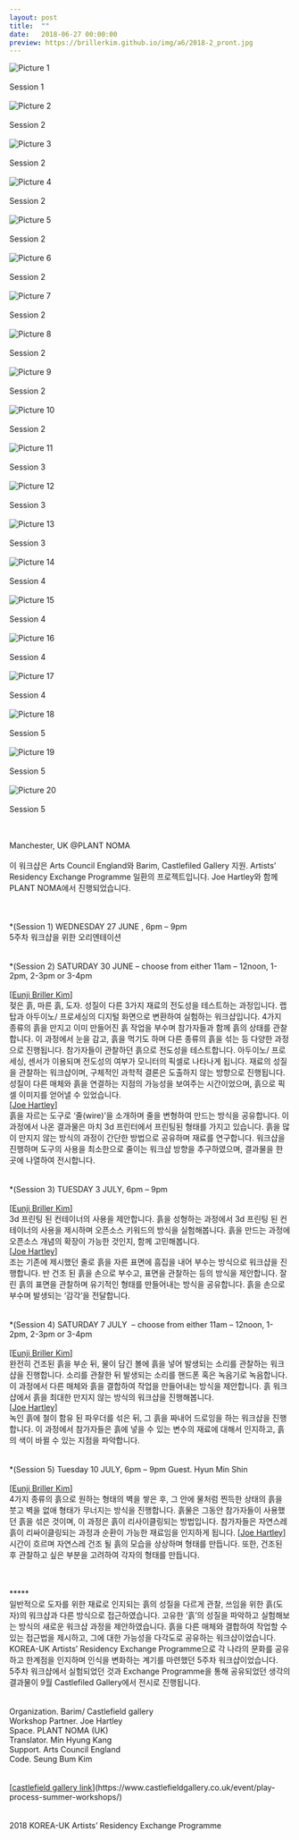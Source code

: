 ```yaml
---
layout: post
title:  ""
date:   2018-06-27 00:00:00
preview: https://brillerkim.github.io/img/a6/2018-2_pront.jpg
---
```


![Picture 1](https://brillerkim.github.io/img/a6/2018-2_1.jpg)
<br>
<br>
Session 1
<br>
<br>
![Picture 2](https://brillerkim.github.io/img/a6/2018-2_4.jpg)
<br>
<br>
Session 2
<br>
<br>
![Picture 3](https://brillerkim.github.io/img/a6/2018-2_5.jpg)
<br>
<br>
Session 2
<br>
<br>
![Picture 4](https://brillerkim.github.io/img/a6/2018-2_6.jpg)
<br>
<br>
Session 2
<br>
<br>
![Picture 5](https://brillerkim.github.io/img/a6/2018-2_7.jpg)
<br>
<br>
Session 2
<br>
<br>
![Picture 6](https://brillerkim.github.io/img/a6/2018-2_10.jpg)
<br>
<br>
Session 2
<br>
<br>
![Picture 7](https://brillerkim.github.io/img/a6/2018-2_12.jpg)
<br>
<br>
Session 2
<br>
<br>
![Picture 8](https://brillerkim.github.io/img/a6/2018-2_14.jpg)
<br>
<br>
Session 2
<br>
<br>
![Picture 9](https://brillerkim.github.io/img/a6/2018-2_15.jpg)
<br>
<br>
Session 2
<br>
<br>
![Picture 10](https://brillerkim.github.io/img/a6/2018-2_16.jpg)
<br>
<br>
Session 2
<br>
<br>
![Picture 11](https://brillerkim.github.io/img/a6/2018-2_19.jpg)
<br>
<br>
Session 3
<br>
<br>
![Picture 12](https://brillerkim.github.io/img/a6/2018-2_20.jpg)
<br>
<br>
Session 3
<br>
<br>
![Picture 13](https://brillerkim.github.io/img/a6/2018-2_22.jpg)
<br>
<br>
Session 3
<br>
<br>
![Picture 14](https://brillerkim.github.io/img/a6/2018-2_25.jpg)
<br>
<br>
Session 4
<br>
<br>
![Picture 15](https://brillerkim.github.io/img/a6/2018-2_26.jpg)
<br>
<br>
Session 4
<br>
<br>
![Picture 16](https://brillerkim.github.io/img/a6/2018-2_27.jpg)
<br>
<br>
Session 4
<br>
<br>
![Picture 17](https://brillerkim.github.io/img/a6/2018-2_28.jpg)
<br>
<br>
Session 4
<br>
<br>
![Picture 18](https://brillerkim.github.io/img/a6/2018-2_29.jpg)
<br>
<br>
Session 5
<br>
<br>
![Picture 19](https://brillerkim.github.io/img/a6/2018-2_31.jpg)
<br>
<br>
Session 5
<br>
<br>
![Picture 20](https://brillerkim.github.io/img/a6/2018-2_32.jpg)
<br>
<br>
Session 5
<br>
<br>


<br>
Manchester, UK @PLANT NOMA<br>
<br>
이 워크샵은 Arts Council England와 Barim, Castlefiled Gallery 지원. Artists’ Residency Exchange Programme 일환의 프로젝트입니다. Joe Hartley와 함께 PLANT NOMA에서 진행되었습니다.<br>  
<br>
<br>
<br>
*(Session 1) WEDNESDAY 27 JUNE , 6pm – 9pm<br>
5주차 워크샵을 위한 오리엔테이션<br> 
<br>
<br>
*(Session 2) SATURDAY 30 JUNE – choose from either 11am – 12noon, 1-2pm, 2-3pm or 3-4pm<br>
<br>
[<U>Eunji Briller Kim</U>]<br>
젖은 흙, 마른 흙, 도자. 성질이 다른 3가지 재료의 전도성을 테스트하는 과정입니다. 랩탑과 아두이노/ 프로세싱의 디지털 화면으로 변환하여 실험하는 워크샵입니다.
4가지 종류의 흙을 만지고 이미 만들어진 흙 작업을 부수며 참가자들과 함께 흙의 상태를 관찰합니다. 이 과정에서 눈을 감고, 흙을 먹기도 하며 다른 종류의 흙을 섞는 등 다양한 과정으로 진행됩니다. 참가자들이 관찰하던 흙으로 전도성을 테스트합니다. 아두이노/ 프로세싱, 센서가 이용되며 전도성의 여부가 모니터의 픽셀로 나타나게 됩니다. 재료의 성질을 관찰하는 워크샵이며, 구체적인 과학적 결론은 도출하지 않는 방향으로 진행됩니다. 성질이 다른 매체와 흙을 연결하는 지점의 가능성을 보여주는 시간이었으며, 흙으로 픽셀 이미지를 얻어낼 수 있었습니다.<br> 
[<U>Joe Hartley</U>]<br>
흙을 자르는 도구로 ‘줄(wire)’을 소개하며 줄을 변형하여 만드는 방식을 공유합니다. 이 과정에서 나온 결과물은 마치 3d 프린터에서 프린팅된 형태를 가지고 있습니다. 흙을 많이 만지지 않는 방식의 과정이 간단한 방법으로 공유하며 재료를 연구합니다. 워크샵을 진행하며 도구의 사용을 최소한으로 줄이는 워크샵 방향을 추구하였으며, 결과물을 한 곳에 나열하여 전시합니다.<br>
<br>
<br>
*(Session 3) TUESDAY 3 JULY, 6pm – 9pm<br>
<br> 
[<U>Eunji Briller Kim</U>]<br>
3d 프린팅 된 컨테이너의 사용을 제안합니다. 흙을 성형하는 과정에서 3d 프린팅 된 컨테이너의 사용을 제시하며 오픈소스 키워드의 방식을 실험해봅니다. 흙을 만드는 과정에 오픈소스 개념의 확장이 가능한 것인지, 함께 고민해봅니다.<br>   
[<U>Joe Hartley</U>]<br>
조는 기존에 제시했던 줄로 흙을 자른 표면에 흠집을 내어 부수는 방식으로 워크샵을 진행합니다. 반 건조 된 흙을 손으로 부수고, 표면을 관찰하는 등의 방식을 제안합니다. 잘린 흙의 표면을 관찰하며 유기적인 형태를 만들어내는 방식을 공유합니다. 흙을 손으로 부수며 발생되는 ‘감각’을 전달합니다.<br> 
<br>
<br>
*(Session 4) SATURDAY 7 JULY  – choose from either 11am – 12noon, 1-2pm, 2-3pm or 3-4pm<br>
<br>
[<U>Eunji Briller Kim</U>]<br>
완전히 건조된 흙을 부순 뒤, 물이 담긴 볼에 흙을 넣어 발생되는 소리를 관찰하는 워크샵을 진행합니다.
소리를 관찰한 뒤 발생되는 소리를 핸드폰 혹은 녹음기로 녹음합니다. 이 과정에서 다른 매체와 흙을 결합하여 작업을 만들어내는 방식을 제안합니다. 흙 워크샵에서 흙을 최대한 만지지 않는 방식의 워크샵을 진행해봅니다.<br>    
[<U>Joe Hartley</U>]<br>
녹인 흙에 철이 함유 된 파우더를 섞은 뒤, 그 흙을 짜내어 드로잉을 하는 워크샵을 진행합니다. 이 과정에서 참가자들은 흙에 넣을 수 있는 변수의 재료에 대해서 인지하고, 흙의 색이 바뀔 수 있는 지점을 파악합니다.<br> 
<br>
<br>
*(Session 5) Tuesday 10 JULY, 6pm – 9pm Guest. Hyun Min Shin<br>
<br>
[<U>Eunji Briller Kim</U>]<br>
4가지 종류의 흙으로 원하는 형태의 벽을 쌓은 후, 그 안에 물처럼 찐득한 상태의 흙을 붓고 벽을 없애 형태가 무너지는 방식을 진행합니다.
흙물은 그동안 참가자들이 사용했던 흙을 섞은 것이며, 이 과정은 흙이 리사이클링되는 방법입니다. 참가자들은 자연스레 흙이 리싸이클링되는 과정과 순환이 가능한 재료임을 인지하게 됩니다.  
[<U>Joe Hartley</U>]<br>
시간이 흐르며 자연스레 건조 될 흙의 모습을 상상하며 형태를 만듭니다. 또한, 건조된 후 관찰하고 싶은 부분을 고려하여 각자의 형태를 만듭니다.<br>
<br>
<br>
<br>
*****<br>
일반적으로 도자를 위한 재료로 인지되는 흙의 성질을 다르게 관찰, 쓰임을 위한 흙(도자)의 워크샵과 다른 방식으로 접근하였습니다. 고유한 ‘흙’의 성질을 파악하고 실험해보는 방식의 새로운 워크샵 과정을 제안하였습니다. 흙을 다른 매체와 결합하여 작업할 수 있는 접근법을 제시하고, 그에 대한 가능성을 다각도로 공유하는 워크샵이었습니다. KOREA-UK Artists’ Residency Exchange Programme으로 각 나라의 문화를 공유하고 한계점을 인지하며 인식을 변화하는 계기를 마련했던 5주차 워크샵이었습니다.<br> 
5주차 워크샵에서 실험되었던 것과 Exchange Programme을 통해 공유되었던 생각의 결과물이 9월 Castlefiled Gallery에서 전시로 진행됩니다.<br>            
<br>
<br>
Organization. Barim/ Castlefield gallery<br>
Workshop Partner. Joe Hartley<br>
Space. PLANT NOMA (UK)<br>
Translator. Min Hyung Kang<br>
Support. Arts Council England<br>
Code. Seung Bum Kim<br>
<br>
<br>
[<U>castlefield gallery link</U>](https://www.castlefieldgallery.co.uk/event/play-process-summer-workshops/)<br>
<br>
<br>
2018 KOREA-UK Artists’ Residency Exchange Programme
<br>
